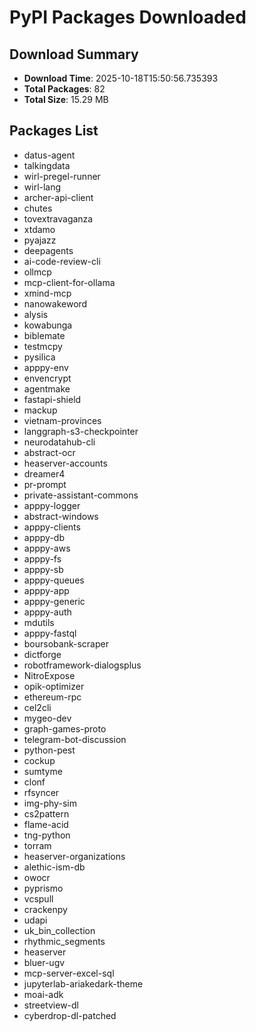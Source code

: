 # PyPI Packages Downloaded

## Download Summary
- **Download Time**: 2025-10-18T15:50:56.735393
- **Total Packages**: 82
- **Total Size**: 15.29 MB

## Packages List
- datus-agent
- talkingdata
- wirl-pregel-runner
- wirl-lang
- archer-api-client
- chutes
- tovextravaganza
- xtdamo
- pyajazz
- deepagents
- ai-code-review-cli
- ollmcp
- mcp-client-for-ollama
- xmind-mcp
- nanowakeword
- alysis
- kowabunga
- biblemate
- testmcpy
- pysilica
- apppy-env
- envencrypt
- agentmake
- fastapi-shield
- mackup
- vietnam-provinces
- langgraph-s3-checkpointer
- neurodatahub-cli
- abstract-ocr
- heaserver-accounts
- dreamer4
- pr-prompt
- private-assistant-commons
- apppy-logger
- abstract-windows
- apppy-clients
- apppy-db
- apppy-aws
- apppy-fs
- apppy-sb
- apppy-queues
- apppy-app
- apppy-generic
- apppy-auth
- mdutils
- apppy-fastql
- boursobank-scraper
- dictforge
- robotframework-dialogsplus
- NitroExpose
- opik-optimizer
- ethereum-rpc
- cel2cli
- mygeo-dev
- graph-games-proto
- telegram-bot-discussion
- python-pest
- cockup
- sumtyme
- clonf
- rfsyncer
- img-phy-sim
- cs2pattern
- flame-acid
- tng-python
- torram
- heaserver-organizations
- alethic-ism-db
- owocr
- pyprismo
- vcspull
- crackenpy
- udapi
- uk_bin_collection
- rhythmic_segments
- heaserver
- bluer-ugv
- mcp-server-excel-sql
- jupyterlab-ariakedark-theme
- moai-adk
- streetview-dl
- cyberdrop-dl-patched
